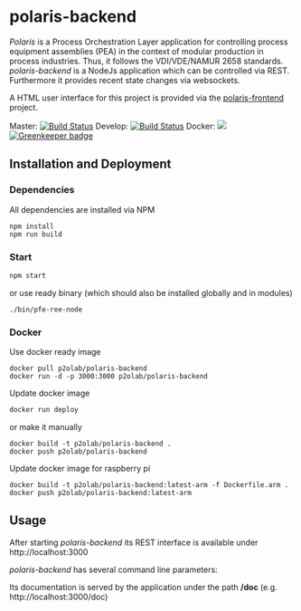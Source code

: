 # polaris-backend

*Polaris* is a Process Orchestration Layer application for controlling process equipment assemblies (PEA) in the context of modular production in process industries. Thus, it follows the VDI/VDE/NAMUR 2658 standards.
*polaris-backend* is a NodeJs application which can be controlled via REST. Furthermore it provides recent state changes via websockets.

A HTML user interface for this project is provided via the [polaris-frontend](https://github.com/p2o-lab/polaris-frontend) project.

Master: [![Build Status](https://cloud.drone.io/api/badges/p2o-lab/polaris-backend/status.svg)](https://cloud.drone.io/p2o-lab/polaris-backend)
Develop: [![Build Status](https://cloud.drone.io/api/badges/p2o-lab/polaris-backend/status.svg?ref=refs/heads/develop)](https://cloud.drone.io/p2o-lab/polaris-backend)
Docker: [![](https://images.microbadger.com/badges/version/p2olab/polaris-backend.svg)](https://microbadger.com/images/p2olab/polaris-backend) [![Greenkeeper badge](https://badges.greenkeeper.io/p2o-lab/polaris-backend.svg)](https://greenkeeper.io/)


## Installation and Deployment
### Dependencies
All dependencies are installed via NPM
```
npm install
npm run build
```

### Start
```bash
npm start
```
or use ready binary (which should also be installed globally and in modules)
```
./bin/pfe-ree-node
```

### Docker

Use docker ready image
```
docker pull p2olab/polaris-backend
docker run -d -p 3000:3000 p2olab/polaris-backend
```

Update docker image
```bash
docker run deploy
```
or make it manually
```
docker build -t p2olab/polaris-backend .
docker push p2olab/polaris-backend 
```

Update docker image for raspberry pi
```
docker build -t p2olab/polaris-backend:latest-arm -f Dockerfile.arm .
docker push p2olab/polaris-backend:latest-arm 
```


## Usage


After starting *polaris-backend* its REST interface is available under
http://localhost:3000

*polaris-backend* has several command line parameters:



Its documentation is served by the application under the path **/doc** (e.g. http://localhost:3000/doc)
